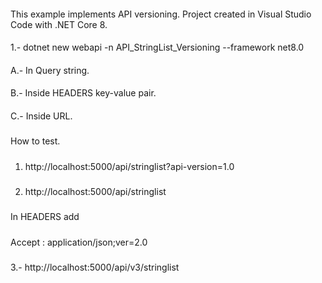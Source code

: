 ####
This example implements API versioning. Project created in Visual Studio Code with .NET Core 8.

####
1.- dotnet new webapi -n API_StringList_Versioning --framework net8.0

####
A.- In Query string.
####
B.- Inside HEADERS key-value pair.
####
C.- Inside URL.

#####
How to test.

#####
1. http://localhost:5000/api/stringlist?api-version=1.0

#####
2. http://localhost:5000/api/stringlist
#####
In HEADERS add
#####
Accept : application/json;ver=2.0

##### 
3.- http://localhost:5000/api/v3/stringlist

